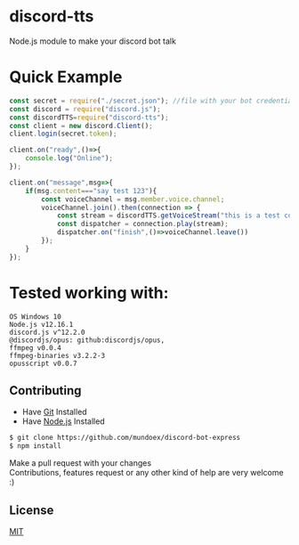 # discord-tts
Node.js module to make your discord bot talk



# Quick Example
```js
const secret = require("./secret.json"); //file with your bot credentials/token/etc
const discord = require("discord.js");
const discordTTS=require("discord-tts");
const client = new discord.Client();
client.login(secret.token);

client.on("ready",()=>{
    console.log("Online");
});

client.on("message",msg=>{
    if(msg.content==="say test 123"){
        const voiceChannel = msg.member.voice.channel;
        voiceChannel.join().then(connection => {
            const stream = discordTTS.getVoiceStream("this is a test cookie");
            const dispatcher = connection.play(stream);
            dispatcher.on("finish",()=>voiceChannel.leave())
        });
    }
});
```

# Tested working with:
    OS Windows 10
    Node.js v12.16.1
    discord.js v^12.2.0
    @discordjs/opus: github:discordjs/opus,
    ffmpeg v0.0.4
    ffmpeg-binaries v3.2.2-3
    opusscript v0.0.7


## Contributing
* Have [Git](https://git-scm.com/) Installed
* Have [Node.js](https://nodejs.org/en/) Installed

```bash
$ git clone https://github.com/mundoex/discord-bot-express
$ npm install
```
Make a pull request with your changes <br>
Contributions, features request or any other kind of help are very welcome :)

## License
[MIT](LICENSE)